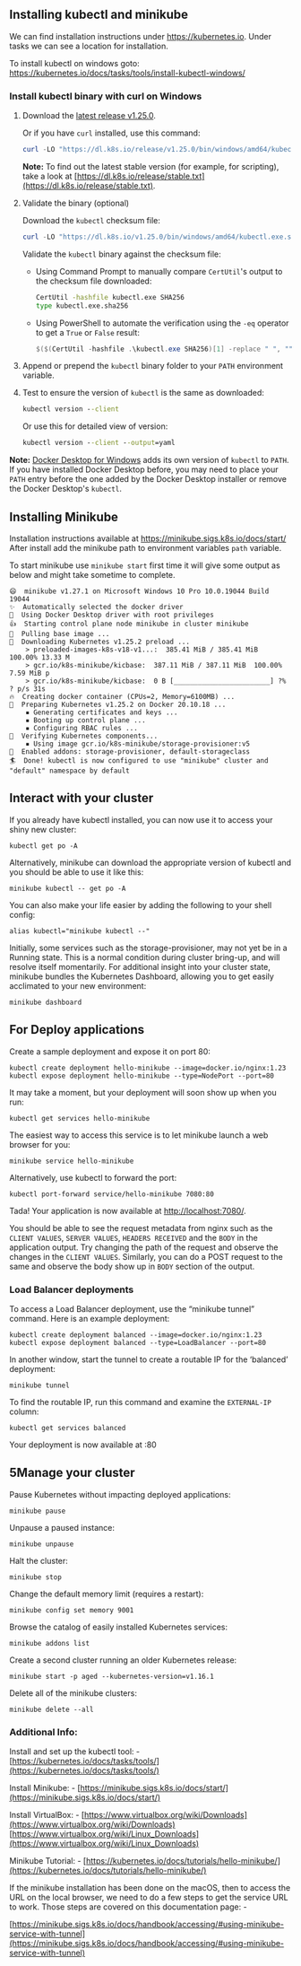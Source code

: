 ## Installing kubectl and minikube
We can find installation instructions under https://kubernetes.io. Under tasks we can see a location for installation.

To install kubectl on windows goto: https://kubernetes.io/docs/tasks/tools/install-kubectl-windows/

### Install kubectl binary with curl on Windows[](https://kubernetes.io/docs/tasks/tools/install-kubectl-windows/#install-kubectl-binary-with-curl-on-windows)

1.  Download the [latest release v1.25.0](https://dl.k8s.io/release/v1.25.0/bin/windows/amd64/kubectl.exe).
    
    Or if you have `curl` installed, use this command:
    
    ```powershell
    curl -LO "https://dl.k8s.io/release/v1.25.0/bin/windows/amd64/kubectl.exe"
    ```
    
    **Note:** To find out the latest stable version (for example, for scripting), take a look at [https://dl.k8s.io/release/stable.txt](https://dl.k8s.io/release/stable.txt).
    
2.  Validate the binary (optional)
    
    Download the `kubectl` checksum file:
    
    ```powershell
    curl -LO "https://dl.k8s.io/v1.25.0/bin/windows/amd64/kubectl.exe.sha256"
    ```
    
    Validate the `kubectl` binary against the checksum file:
    
    -   Using Command Prompt to manually compare `CertUtil`'s output to the checksum file downloaded:
        
        ```cmd
        CertUtil -hashfile kubectl.exe SHA256
        type kubectl.exe.sha256
        ```
        
    -   Using PowerShell to automate the verification using the `-eq` operator to get a `True` or `False` result:
        
        ```powershell
        $($(CertUtil -hashfile .\kubectl.exe SHA256)[1] -replace " ", "") -eq $(type .\kubectl.exe.sha256)
        ```
        
3.  Append or prepend the `kubectl` binary folder to your `PATH` environment variable.
    
4.  Test to ensure the version of `kubectl` is the same as downloaded:
    
    ```cmd
    kubectl version --client
    ```
    
    Or use this for detailed view of version:
    
    ```cmd
    kubectl version --client --output=yaml
    ```
    

**Note:** [Docker Desktop for Windows](https://docs.docker.com/docker-for-windows/#kubernetes) adds its own version of `kubectl` to `PATH`. If you have installed Docker Desktop before, you may need to place your `PATH` entry before the one added by the Docker Desktop installer or remove the Docker Desktop's `kubectl`.


## Installing Minikube
Installation instructions available at https://minikube.sigs.k8s.io/docs/start/
After install add the minikube path to environment variables `path` variable. 

To start minikube use `minikube start` first time it will give some output as below and might take sometime to complete.

```
😄  minikube v1.27.1 on Microsoft Windows 10 Pro 10.0.19044 Build 19044
✨  Automatically selected the docker driver
📌  Using Docker Desktop driver with root privileges
👍  Starting control plane node minikube in cluster minikube
🚜  Pulling base image ...
💾  Downloading Kubernetes v1.25.2 preload ...
    > preloaded-images-k8s-v18-v1...:  385.41 MiB / 385.41 MiB  100.00% 13.33 M
    > gcr.io/k8s-minikube/kicbase:  387.11 MiB / 387.11 MiB  100.00% 7.59 MiB p
    > gcr.io/k8s-minikube/kicbase:  0 B [________________________] ?% ? p/s 31s
🔥  Creating docker container (CPUs=2, Memory=6100MB) ...
🐳  Preparing Kubernetes v1.25.2 on Docker 20.10.18 ...
    ▪ Generating certificates and keys ...
    ▪ Booting up control plane ...
    ▪ Configuring RBAC rules ...
🔎  Verifying Kubernetes components...
    ▪ Using image gcr.io/k8s-minikube/storage-provisioner:v5
🌟  Enabled addons: storage-provisioner, default-storageclass
🏄  Done! kubectl is now configured to use "minikube" cluster and "default" namespace by default

```

## Interact with your cluster

If you already have kubectl installed, you can now use it to access your shiny new cluster:

```shell
kubectl get po -A
```

Alternatively, minikube can download the appropriate version of kubectl and you should be able to use it like this:

```shell
minikube kubectl -- get po -A
```

You can also make your life easier by adding the following to your shell config:

```shell
alias kubectl="minikube kubectl --"
```

Initially, some services such as the storage-provisioner, may not yet be in a Running state. This is a normal condition during cluster bring-up, and will resolve itself momentarily. For additional insight into your cluster state, minikube bundles the Kubernetes Dashboard, allowing you to get easily acclimated to your new environment:

```shell
minikube dashboard
```

## For Deploy applications

Create a sample deployment and expose it on port 80:

```shell
kubectl create deployment hello-minikube --image=docker.io/nginx:1.23
kubectl expose deployment hello-minikube --type=NodePort --port=80
```

It may take a moment, but your deployment will soon show up when you run:

```shell
kubectl get services hello-minikube
```

The easiest way to access this service is to let minikube launch a web browser for you:

```shell
minikube service hello-minikube
```

Alternatively, use kubectl to forward the port:

```shell
kubectl port-forward service/hello-minikube 7080:80
```

Tada! Your application is now available at [http://localhost:7080/](http://localhost:7080/).

You should be able to see the request metadata from nginx such as the `CLIENT VALUES`, `SERVER VALUES`, `HEADERS RECEIVED` and the `BODY` in the application output. Try changing the path of the request and observe the changes in the `CLIENT VALUES`. Similarly, you can do a POST request to the same and observe the body show up in `BODY` section of the output.

### Load Balancer deployments[](https://minikube.sigs.k8s.io/docs/start/#loadbalancer-deployments)

To access a Load Balancer deployment, use the “minikube tunnel” command. Here is an example deployment:

```shell
kubectl create deployment balanced --image=docker.io/nginx:1.23
kubectl expose deployment balanced --type=LoadBalancer --port=80
```

In another window, start the tunnel to create a routable IP for the ‘balanced’ deployment:

```shell
minikube tunnel
```

To find the routable IP, run this command and examine the `EXTERNAL-IP` column:

```shell
kubectl get services balanced
```

Your deployment is now available at <EXTERNAL-IP>:80

## **5**Manage your cluster

Pause Kubernetes without impacting deployed applications:

```shell
minikube pause
```

Unpause a paused instance:

```shell
minikube unpause
```

Halt the cluster:

```shell
minikube stop
```

Change the default memory limit (requires a restart):

```shell
minikube config set memory 9001
```

Browse the catalog of easily installed Kubernetes services:

```shell
minikube addons list
```

Create a second cluster running an older Kubernetes release:

```shell
minikube start -p aged --kubernetes-version=v1.16.1
```

Delete all of the minikube clusters:

```shell
minikube delete --all
```


### Additional Info:

Install and set up the kubectl tool: -
[https://kubernetes.io/docs/tasks/tools/](https://kubernetes.io/docs/tasks/tools/)

Install Minikube: -
[https://minikube.sigs.k8s.io/docs/start/](https://minikube.sigs.k8s.io/docs/start/)

Install VirtualBox: -
[https://www.virtualbox.org/wiki/Downloads](https://www.virtualbox.org/wiki/Downloads)
[https://www.virtualbox.org/wiki/Linux_Downloads](https://www.virtualbox.org/wiki/Linux_Downloads)

Minikube Tutorial: -
[https://kubernetes.io/docs/tutorials/hello-minikube/](https://kubernetes.io/docs/tutorials/hello-minikube/)  

If the minikube installation has been done on the macOS, then to access the URL on the local browser, we need to do a few steps to get the service URL to work. Those steps are covered on this documentation page: -

[https://minikube.sigs.k8s.io/docs/handbook/accessing/#using-minikube-service-with-tunnel](https://minikube.sigs.k8s.io/docs/handbook/accessing/#using-minikube-service-with-tunnel)